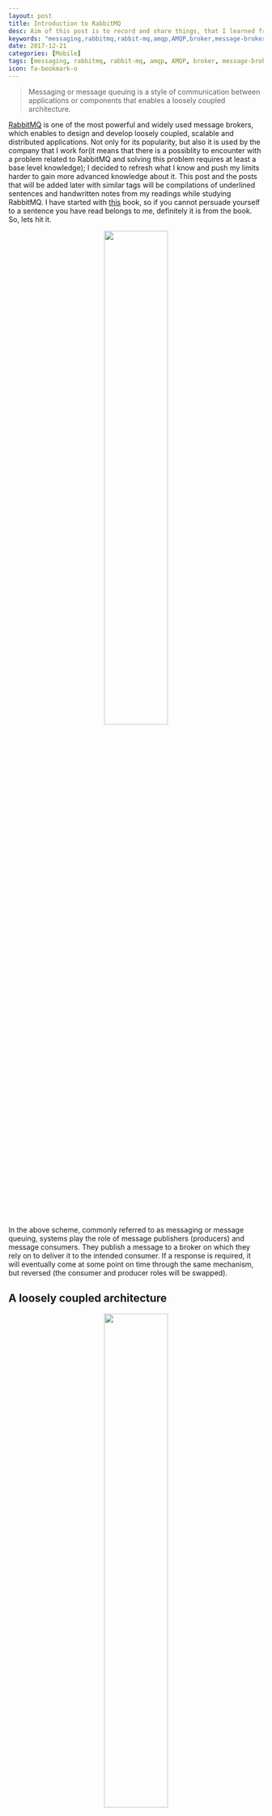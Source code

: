 ```yaml
---
layout: post
title: Introduction to RabbitMQ
desc: Aim of this post is to record and share things, that I learned from the hard way, in a tidy manner.   
keywords: "messaging,rabbitmq,rabbit-mq,amqp,AMQP,broker,message-broker"
date: 2017-12-21
categories: [Mobile]
tags: [messaging, rabbitmq, rabbit-mq, amqp, AMQP, broker, message-broker]
icon: fa-bookmark-o
---
```


[//]: <> (This is also a comment.)

> Messaging or message queuing is a style of communication between applications or components that 
> enables a loosely coupled architecture.

[RabbitMQ](https://www.rabbitmq.com/) is one of the most powerful and widely used message brokers, 
which enables to design and develop loosely coupled, scalable and distributed applications. Not only
for its popularity, but also it is used by the company that I work for(it means that there is a 
possiblity to encounter with a problem related to RabbitMQ and solving this problem requires at 
least a base level knowledge); I decided to refresh what I know and push my limits harder to gain 
more advanced knowledge about it. This post and the posts that will be added later with similar tags
will be compilations of underlined sentences and handwritten notes from my readings while studying 
RabbitMQ. I have started with [this](http://files.hii-tech.com/book/rabbitmq/RabbitMQ%20Essentials.pdf) 
book, so if you cannot persuade yourself to a sentence you have read belongs to me, definitely it is 
from the book. So, lets hit it.

<div style="text-align:center"><img src ="http://anilcanaydin.com/static/img/posts/one-way-queue.png" style="width: 50%; height: 50%" /></div>

In the above scheme, commonly referred to as messaging or message queuing, systems play the role of 
message publishers (producers) and message consumers. They publish a message to a broker on which 
they rely on to deliver it to the intended consumer. If a response is required, it will eventually 
come at some point on time through the same mechanism, but reversed (the consumer and producer 
roles will be swapped).

## A loosely coupled architecture

<div style="text-align:center"><img src ="http://anilcanaydin.com/static/img/posts/loosely-coupled.png" style="width: 50%; height: 50%" /></div>

From the above architecture of a loosely coupled system followings can be deduced:   
* The publishers or consumers fail without impacting each other

* The performance of each side to leave the other side unaffected

* The number of instances of publishers and consumers to grow and reduce and to accommodate their 
workload in complete independence

* The publishers are unaware of the location and technology of the consumers and vice-versa

> The main downside of this approach is that programmers cannot rely on the mental model of procedural 
> programming where things immediately happen __one after another__. In messaging, things happen 
> over time, so systems must be programmed to deal with it.

## Cores of AMQP

__Broker__: This is a middleware application that can receive messages produced by publishers and 
deliver them to consumers or to another broker.

__Virtual host__: This is a virtual division in a broker that allows the segregation of publishers, 
consumers, and all the AMQP constructs they depend upon, usually for security reasons (such as 
multitenancy).

__Connection__: This is a physical network (TCP) connection between a publisher/consumer and a 
broker. The connection only closes on client disconnection or in the case of a network or broker 
failure.

__Channel__: This is a logical connection between a publisher/consumer and a broker. Multiple 
channels can be established within a single connection.

__Exchange__: This is the initial destination for all published messages and the entity in charge 
of applying routing rules for these messages to reach their destinations. Routing rules include the 
following: direct (point-to-point), topic (publish-subscribe) and fanout (multicast).

__Queue__: This is the final destination for messages ready to be consumed. 

__Binding__: This is a virtual connection between an exchange and a queue that enables messages to 
flow from the former to the latter. A __routing key__ can be associated with a binding in relation 
to the exchange routing rule.

> Each message delivered to an exchange first, to a queue at last.

Following figure is an overview of concepts defined above.

<div style="text-align:center"><img src ="http://anilcanaydin.com/static/img/posts/overview-of-concepts.png" style="width: 50%; height: 50%"/></div>

## The RabbitMQ broker

RabbitMQ is an Erlang implementation of an AMQP broker. Erlang has been chosen to build it because 
of its intrinsic support for building highly-reliable and distributed applications. 
Indeed, it is used to run telecommunication switches for which a proverbial total system's 
availability of 9 nines has been reported (__that's 32 milliseconds of downtime per year__). 
Erlang is also able to run on any operating system.

Apparent use cases for RabbitMQ can be multilingual, distributed micro-service architectures. 


## References: 

Dossot, D., "RabbitMQ Essentials", Packt Publishing, 2014















